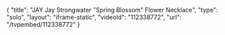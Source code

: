 {
    "title": "JAY Jay Strongwater \"Spring Blossom\" Flower Necklace",
    "type": "solo",
    "layout": "iframe-static",
    "videoId": "112338772",
    "url": "\/tvpembed\/112338772"
}